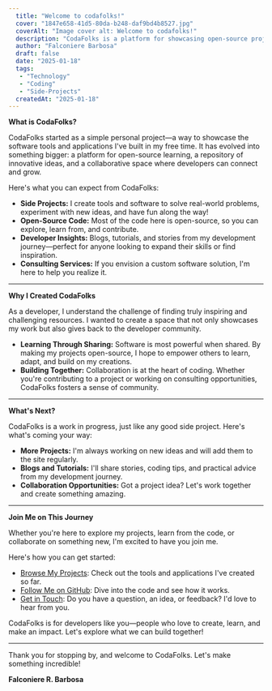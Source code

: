 ```yaml
---
  title: "Welcome to codafolks!"
  cover: "1847e658-41d5-80da-b248-daf9bd4b8527.jpg"
  coverAlt: "Image cover alt: Welcome to codafolks!"
  description: "CodaFolks is a platform for showcasing open-source projects, offering developer insights, tutorials, and consulting services, aimed at fostering collaboration and community among developers. Join to explore, learn, and create innovative solutions together."
  author: "Falconiere Barbosa"
  draft: false
  date: "2025-01-18"
  tags:
   - "Technology"
   - "Coding"
   - "Side-Projects"
  createdAt: "2025-01-18"
---
```

  


**What is CodaFolks?**


CodaFolks started as a simple personal project—a way to showcase the software tools and applications I've built in my free time. It has evolved into something bigger: a platform for open-source learning, a repository of innovative ideas, and a collaborative space where developers can connect and grow.


Here's what you can expect from CodaFolks:

- **Side Projects:** I create tools and software to solve real-world problems, experiment with new ideas, and have fun along the way!
- **Open-Source Code:** Most of the code here is open-source, so you can explore, learn from, and contribute.
- **Developer Insights:** Blogs, tutorials, and stories from my development journey—perfect for anyone looking to expand their skills or find inspiration.
- **Consulting Services:** If you envision a custom software solution, I'm here to help you realize it.

---


**Why I Created CodaFolks**


As a developer, I understand the challenge of finding truly inspiring and challenging resources. I wanted to create a space that not only showcases my work but also gives back to the developer community.

- **Learning Through Sharing:** Software is most powerful when shared. By making my projects open-source, I hope to empower others to learn, adapt, and build on my creations.
- **Building Together:** Collaboration is at the heart of coding. Whether you're contributing to a project or working on consulting opportunities, CodaFolks fosters a sense of community.

---


**What's Next?**


CodaFolks is a work in progress, just like any good side project. Here's what's coming your way:

- **More Projects:** I'm always working on new ideas and will add them to the site regularly.
- **Blogs and Tutorials:** I'll share stories, coding tips, and practical advice from my development journey.
- **Collaboration Opportunities:** Got a project idea? Let's work together and create something amazing.

---


**Join Me on This Journey**


Whether you're here to explore my projects, learn from the code, or collaborate on something new, I'm excited to have you join me.


Here's how you can get started:

- [Browse My Projects](https://codafolks.com/projects): Check out the tools and applications I've created so far.
- [Follow Me on GitHub](https://github.com/codafolks): Dive into the code and see how it works.
- [Get in Touch](https://github.com/falconiere): Do you have a question, an idea, or feedback? I'd love to hear from you.

CodaFolks is for developers like you—people who love to create, learn, and make an impact. Let's explore what we can build together!


---


Thank you for stopping by, and welcome to CodaFolks. Let's make something incredible!


**Falconiere R. Barbosa**

